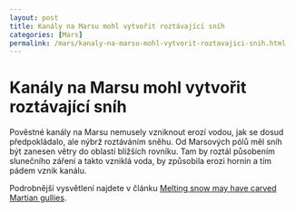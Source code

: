 ```yaml
---
layout: post
title: Kanály na Marsu mohl vytvořit roztávající sníh
categories: [Mars]
permalink: /mars/kanaly-na-marsu-mohl-vytvorit-roztavajici-snih.html
---
```

# Kanály na Marsu mohl vytvořit roztávající sníh

Pověstné kanály na Marsu nemusely vzniknout erozí vodou, jak se dosud předpokládalo, ale nýbrž roztáváním sněhu. Od Marsových pólů měl sníh být zanesen větry do oblastí bližších rovníku. Tam by roztál působením slunečního záření a takto vzniklá voda, by způsobila erozi hornin a tím pádem vznik kanálu.

Podrobnější vysvětlení najdete v článku [Melting snow may have carved Martian gullies](http://www.newscientist.com/news/news.jsp?id=ns99993416).

